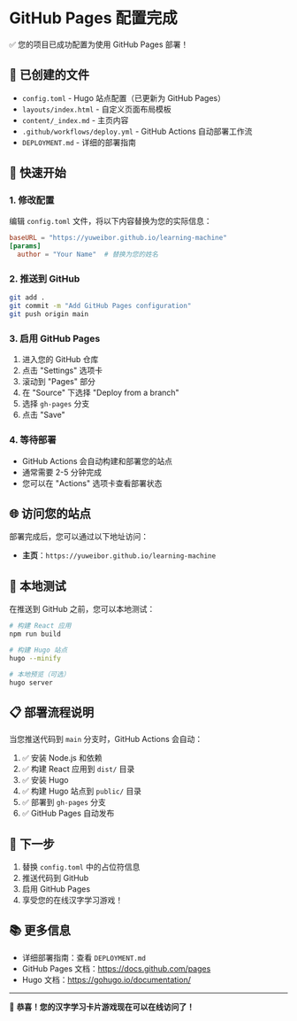 # GitHub Pages 配置完成

✅ 您的项目已成功配置为使用 GitHub Pages 部署！

## 📁 已创建的文件

- `config.toml` - Hugo 站点配置（已更新为 GitHub Pages）
- `layouts/index.html` - 自定义页面布局模板
- `content/_index.md` - 主页内容
- `.github/workflows/deploy.yml` - GitHub Actions 自动部署工作流
- `DEPLOYMENT.md` - 详细的部署指南

## 🚀 快速开始

### 1. 修改配置

编辑 `config.toml` 文件，将以下内容替换为您的实际信息：

```toml
baseURL = "https://yuweibor.github.io/learning-machine"
[params]
  author = "Your Name"  # 替换为您的姓名
```

### 2. 推送到 GitHub

```bash
git add .
git commit -m "Add GitHub Pages configuration"
git push origin main
```

### 3. 启用 GitHub Pages

1. 进入您的 GitHub 仓库
2. 点击 "Settings" 选项卡
3. 滚动到 "Pages" 部分
4. 在 "Source" 下选择 "Deploy from a branch"
5. 选择 `gh-pages` 分支
6. 点击 "Save"

### 4. 等待部署

- GitHub Actions 会自动构建和部署您的站点
- 通常需要 2-5 分钟完成
- 您可以在 "Actions" 选项卡查看部署状态

## 🌐 访问您的站点

部署完成后，您可以通过以下地址访问：

- **主页**：`https://yuweibor.github.io/learning-machine`

## 🔧 本地测试

在推送到 GitHub 之前，您可以本地测试：

```bash
# 构建 React 应用
npm run build

# 构建 Hugo 站点
hugo --minify

# 本地预览（可选）
hugo server
```

## 📋 部署流程说明

当您推送代码到 `main` 分支时，GitHub Actions 会自动：

1. ✅ 安装 Node.js 和依赖
2. ✅ 构建 React 应用到 `dist/` 目录
3. ✅ 安装 Hugo
4. ✅ 构建 Hugo 站点到 `public/` 目录
5. ✅ 部署到 `gh-pages` 分支
6. ✅ GitHub Pages 自动发布

## 🎯 下一步

1. 替换 `config.toml` 中的占位符信息
2. 推送代码到 GitHub
3. 启用 GitHub Pages
4. 享受您的在线汉字学习游戏！

## 📚 更多信息

- 详细部署指南：查看 `DEPLOYMENT.md`
- GitHub Pages 文档：https://docs.github.com/pages
- Hugo 文档：https://gohugo.io/documentation/

---

🎉 **恭喜！您的汉字学习卡片游戏现在可以在线访问了！**